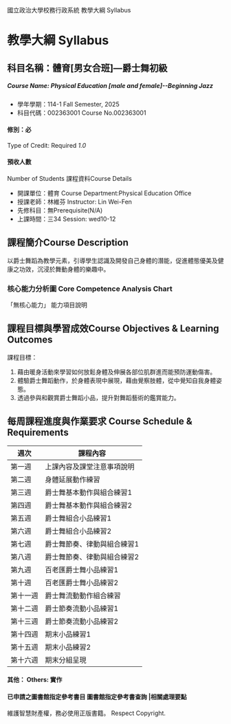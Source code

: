 國立政治大學校務行政系統 教學大綱 Syllabus
# 教學大綱 Syllabus
##  科目名稱：體育[男女合班]—爵士舞初級
#####  Course Name: Physical Education [male and female]--Beginning Jazz
  * 學年學期：114-1 Fall Semester, 2025 
  * 科目代碼：002363001 Course No.002363001
#### 修別：必
Type of Credit: Required 
_1.0_
#### 預收人數
Number of Students
課程資料Course Details
  * 開課單位：體育 Course Department:Physical Education Office 
  * 授課老師：林維芬 Instructor: Lin Wei-Fen 
  * 先修科目：無Prerequisite(N/A)
  * 上課時間：三34 Session: wed10-12
##  課程簡介Course Description
以爵士舞蹈為教學元素，引導學生認識及開發自己身體的潛能，促進體態優美及健康之功效，沉浸於舞動身體的樂趣中。
###  核心能力分析圖 Core Competence Analysis Chart
「無核心能力」 
能力項目說明
##  課程目標與學習成效Course Objectives & Learning Outcomes 
課程目標：
1. 藉由暖身活動來學習如何放鬆身體及伸展各部位肌群進而能預防運動傷害。
2. 體驗爵士舞蹈動作，於身體表現中展現，藉由覺察肢體，從中覺知自我身體姿態。
3. 透過參與和觀賞爵士舞蹈小品，提升對舞蹈藝術的鑑賞能力。
##  每周課程進度與作業要求 Course Schedule & Requirements
週次 |  課程內容  
---|---  
第一週 |  上課內容及課堂注意事項說明  
第二週 |  身體延展動作練習  
第三週 |  爵士舞基本動作與組合練習1  
第四週 |  爵士舞基本動作與組合練習2  
第五週 |  爵士舞組合小品練習1  
第六週 |  爵士舞組合小品練習2  
第七週 |  爵士舞節奏、律動與組合練習1  
第八週 |  爵士舞節奏、律動與組合練習2  
第九週 |  百老匯爵士舞小品練習1  
第十週 |  百老匯爵士舞小品練習2  
第十一週 |  爵士舞流動動作組合練習  
第十二週 |  爵士節奏流動小品練習1  
第十三週 |  爵士節奏流動小品練習2  
第十四週 |  期末小品練習1  
第十五週 |  期末小品練習2  
第十六週 |  期末分組呈現  
####  其他： Others: 實作 
####  已申請之圖書館指定參考書目  圖書館指定參考書查詢 |相關處理要點
維護智慧財產權，務必使用正版書籍。 Respect Copyright.